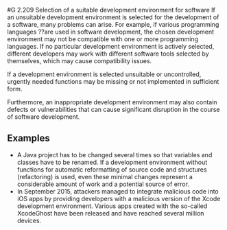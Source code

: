 #G 2.209 Selection of a suitable development environment for software
If an unsuitable development environment is selected for the development of a software, many problems can arise. For example, if various programming languages ??are used in software development, the chosen development environment may not be compatible with one or more programming languages. If no particular development environment is actively selected, different developers may work with different software tools selected by themselves, which may cause compatibility issues.

If a development environment is selected unsuitable or uncontrolled, urgently needed functions may be missing or not implemented in sufficient form.

Furthermore, an inappropriate development environment may also contain defects or vulnerabilities that can cause significant disruption in the course of software development.



## Examples 
* A Java project has to be changed several times so that variables and classes have to be renamed. If a development environment without functions for automatic reformatting of source code and structures (refactoring) is used, even these minimal changes represent a considerable amount of work and a potential source of error.
* In September 2015, attackers managed to integrate malicious code into iOS apps by providing developers with a malicious version of the Xcode development environment. Various apps created with the so-called XcodeGhost have been released and have reached several million devices.




